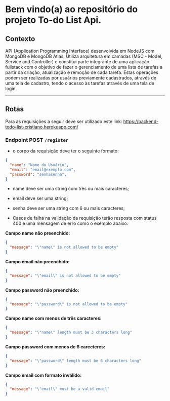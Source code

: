 # Bem vindo(a) ao repositório do projeto To-do List Api.

## Contexto

API (Application Programming Interface) desenvolvida em NodeJS com MongoDB e MongoDB Atlas. Utiliza arquitetura em camadas (MSC - Model, Service and Controller) e constitui parte integrante de uma aplicação fullstack com o objetivo de fazer o gerenciamento de uma lista de tarefas a partir da criação, atualização e remoção de cada tarefa. Estas operações podem ser realizadas por usuários previamente cadastrados, através de uma tela de cadastro, tendo o acesso às tarefas através de uma tela de login.

------------

## Rotas

Para as requisições a seguir deve ser utilizado este link: https://backend-todo-list-cristiano.herokuapp.com/

### Endpoint POST <code>/register</code>

* o corpo da requisição deve ter o seguinte formato:

```json
{
  "name": "Nome do Usuário",
  "email": "email@exemplo.com",
  "password": "senhasenha",
}
```
* name deve ser uma string com três ou mais caracteres;

* email deve ser uma string;

* senha deve ser uma string com 6 ou mais caracteres;

* Casos de falha na validação da requisição terão resposta com status 400 e uma mensagem de erro como o exemplo abaixo:


<strong>Campo name não preenchido:</strong>
```json
{
  "message": "\"name\" is not allowed to be empty"
}
```

<strong>Campo email não preenchido:</strong>
```json
{
  "message": "\"email\" is not allowed to be empty"
}
```

<strong>Campo password não preenchido:</strong>
```json
{
  "message": "\"password\" is not allowed to be empty"
}
```

<strong>Campo name com menos de três caracteres:</strong>
```json
{
  "message": "\"name\" length must be 3 characters long"
}
```

<strong>Campo password com menos de 6 carecteres:</strong>
```json
{
  "message": "\"password\" length must be 6 characters long"
}
```

<strong>Campo email com formato inválido:</strong>
```json
{
  "message": "\"email\" must be a valid email"
}
```
